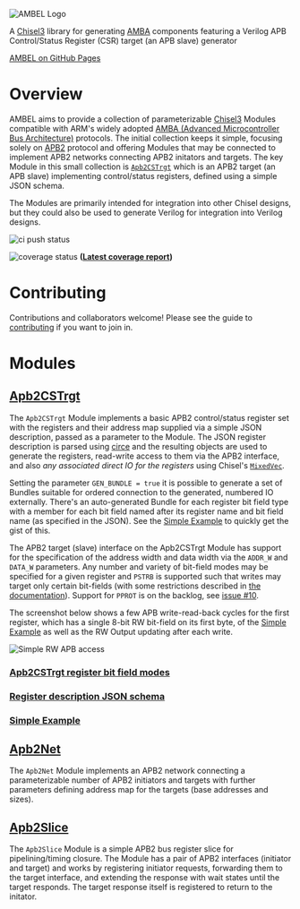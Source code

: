 <!--- 
This is the README.md for the Chisel Lang Chisel3 RTL generator project called Ambel which is an AMBA APB APB2 AXI compnent module
generator with an APB slave "APB slave" APB Control/Status APB Registers Register Map Verilog generator and other AMBA AP2 components 
like an APB bridge network "network on chip" NoC bit field configurable register pipeline slice "register file" open source hardware
VHDL CSR
--->
![AMBEL Logo](docs/AMBEL.png)

A [Chisel3](https://github.com/chipsalliance/chisel3) library for generating [AMBA](https://developer.arm.com/architectures/system-architectures/amba) components featuring a Verilog APB Control/Status Register (CSR) target (an APB slave) generator

[AMBEL on GitHub Pages](https://richmorj.github.io/ambel/)

# Overview
AMBEL aims to provide a collection of parameterizable [Chisel3](https://github.com/chipsalliance/chisel3) Modules compatible with ARM's widely adopted [AMBA (Advanced Microcontroller Bus Architecture)](https://developer.arm.com/architectures/system-architectures/amba) protocols. The initial collection keeps it simple, focusing solely on [APB2](https://developer.arm.com/documentation/ihi0011/a/AMBA-APB) protocol and offering Modules that may be connected to implement APB2 networks connecting APB2 initators and targets. The key Module in this small collection is [`Apb2CSTrgt`](src/main/scala/Apb2CSTrgt.scala) which is an APB2 target (an APB slave) implementing control/status registers, defined using a simple JSON schema.

The Modules are primarily intended for integration into other Chisel designs, but they could also be used to generate Verilog for integration into Verilog designs.

![ci push status](https://github.com/richmorj/ambel/actions/workflows/ci.yaml/badge.svg?event=push)

![coverage status](https://richmorj.github.io/ambel/badges/coverage.svg) **([Latest coverage report](https://richmorj.github.io/ambel/coverage/ambel/))**

# Contributing
Contributions and collaborators welcome! Please see the guide to [contributing](CONTRIBUTING.md) if you want to join in.

# Modules

## [Apb2CSTrgt](src/main/scala/Apb2CSTrgt.scala)
The `Apb2CSTrgt` Module implements a basic APB2 control/status register set with the registers and their address map supplied via a simple JSON description, passed as a parameter to the Module. The JSON register description is parsed using [circe](https://github.com/circe/circe) and the resulting objects are used to generate the registers, read-write access to them via the APB2 interface, and also *any associated direct IO for the registers* using Chisel's [`MixedVec`](https://www.chisel-lang.org/api/latest/chisel3/util/MixedVec.html).

Setting the parameter `GEN_BUNDLE = true` it is possible to generate a set of Bundles suitable for ordered connection to the generated, numbered IO externally. There's an auto-generated Bundle for each register bit field type with a member for each bit field named after its register name and bit field name (as specified in the JSON). See the [Simple Example](docs/simple_example.md) to quickly get the gist of this.

The APB2 target (slave) interface on the Apb2CSTrgt Module has support for the specification of the address width and data width via the `ADDR_W` and `DATA_W` parameters. Any number and variety of bit-field modes may be specified for a given register and `PSTRB` is supported such that writes may target only certain bit-fields (with some restrictions described in [the documentation](https://richmorj.github.io/ambel/latest/api/ambel/Apb2CSTrgt.html)). Support for `PPROT` is on the backlog, see [issue #10](https://github.com/richmorj/ambel/issues/10).

The screenshot below shows a few APB write-read-back cycles for the first register, which has a single 8-bit RW bit-field on its first byte, of the [Simple Example](src/main/scala/examples/SimpleApb2CSTrgt.scala) as well as the RW Output updating after each write.

![Simple RW APB access](docs/Simple_RW_APB_access.png)

### [Apb2CSTrgt register bit field modes](docs/register_bit_field_modes.md)
### [Register description JSON schema](docs/register_description_JSON_schema.md)
### [Simple Example](docs/simple_example.md)

## [Apb2Net](src/main/scala/Apb2Net.scala)
The `Apb2Net` Module implements an APB2 network connecting a parameterizable number of APB2 initiators and targets with further parameters defining address map for the  targets (base addresses and sizes). 

## [Apb2Slice](src/main/scala/Apb2Slice.scala)
The `Apb2Slice` Module is a simple APB2 bus register slice for pipelining/timing closure. The Module has a pair of APB2 interfaces (initiator and target) and works by registering initiator requests, forwarding them to the target interface, and extending the response with wait states until the target responds. The target response itself is registered to return to the initator. 
